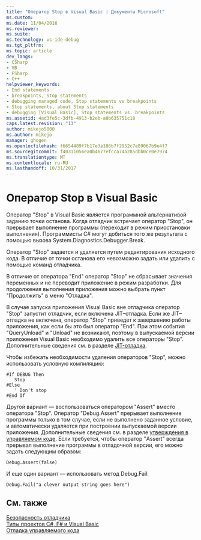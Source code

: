 ```yaml
---
title: "Оператор Stop в Visual Basic | Документы Microsoft"
ms.custom: 
ms.date: 11/04/2016
ms.reviewer: 
ms.suite: 
ms.technology: vs-ide-debug
ms.tgt_pltfrm: 
ms.topic: article
dev_langs:
- CSharp
- VB
- FSharp
- C++
helpviewer_keywords:
- End statements
- breakpoints, Stop statements
- debugging managed code, Stop statements vs breakpoints
- Stop statements, about Stop statements
- debugging [Visual Basic], Stop statements vs. breakpoints
ms.assetid: 4ad3fe5c-3dfb-4913-b2eb-a0b635751c18
caps.latest.revision: "13"
author: mikejo5000
ms.author: mikejo
manager: ghogen
ms.openlocfilehash: f6654489f7b17e3a186b7f2952c7e89067b9e4f7
ms.sourcegitcommit: f40311056ea0b4677efcca74a285dbb0ce0e7974
ms.translationtype: MT
ms.contentlocale: ru-RU
ms.lasthandoff: 10/31/2017
---
```

# <a name="stop-statements-in-visual-basic"></a>Оператор Stop в Visual Basic
Оператор "Stop" в Visual Basic является программной альтернативой заданию точки останова. Когда отладчик встречает оператор "Stop", он прерывает выполнение программы (переходит в режим приостановки выполнения). Программисты C# могут добиться того же результата с помощью вызова System.Diagnostics.Debugger.Break.  
  
 Оператор "Stop" задается и удаляется путем редактирования исходного кода. В отличие от точки останова его невозможно задать или удалить с помощью команд отладчика.  
  
 В отличие от оператора "End" оператор "Stop" не сбрасывает значения переменных и не переводит приложение в режим разработки. Для продолжения выполнения приложения можно выбрать пункт "Продолжить" в меню "Отладка".  
  
 В случае запуска приложения Visual Basic вне отладчика оператор "Stop" запустит отладчик, если включена JIT–отладка. Если же JIT–отладка не включена, оператор "Stop" приведет к завершению работы приложения, как если бы это был оператор "End". При этом события "QueryUnload" и "Unload" не возникают, поэтому в выпускаемой версии приложения Visual Basic необходимо удалить все операторы "Stop". Дополнительные сведения см. в разделе [JIT-отладка](../debugger/just-in-time-debugging-in-visual-studio.md).  
  
 Чтобы избежать необходимости удаления операторов "Stop", можно использовать условную компиляцию:  
  
```  
#If DEBUG Then  
   Stop  
#Else  
   ' Don't stop  
#End If  
```  
  
 Другой вариант — воспользоваться оператором "Assert" вместо оператора "Stop". Оператор "Debug.Assert" прерывает выполнение программы только в том случае, если не выполнено заданное условие, и автоматически удаляется при построении выпускаемой версии приложения. Дополнительные сведения см. в разделе [утверждения в управляемом коде](../debugger/assertions-in-managed-code.md). Если требуется, чтобы оператор "Assert" всегда прерывал выполнение программы в отладочной версии, его можно задать следующим образом:  
  
```  
Debug.Assert(false)  
```  
  
 И еще один вариант — использовать метод Debug.Fail:  
  
```  
Debug.Fail("a clever output string goes here")  
```  
  
## <a name="see-also"></a>См. также  
 [Безопасность отладчика](../debugger/debugger-security.md)   
 [Типы проектов C#, F# и Visual Basic](../debugger/debugging-preparation-csharp-f-hash-and-visual-basic-project-types.md)   
 [Отладка управляемого кода](../debugger/debugging-managed-code.md)